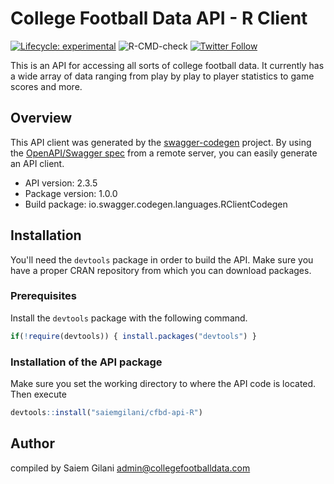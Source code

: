 # College Football Data API - R Client
<!-- badges: start -->
[![Lifecycle: experimental](https://img.shields.io/badge/lifecycle-experimental-orange.svg)](https://www.tidyverse.org/lifecycle/#experimental)
![R-CMD-check](https://github.com/saiemgilani/cfbd-api-R/workflows/R-CMD-check/badge.svg)
[![Twitter Follow](https://img.shields.io/twitter/follow/saiemgilani?style=social)](https://twitter.com/saiemgilani)
<!-- badges: end -->
This is an API for accessing all sorts of college football data.  It currently has a wide array of data ranging from play by play to player statistics to game scores and more.

## Overview
This API client was generated by the [swagger-codegen](https://github.com/swagger-api/swagger-codegen) project. By using the [OpenAPI/Swagger spec](https://github.com/swagger-api/swagger-spec) from a remote server, you can easily generate an API client.

- API version: 2.3.5
- Package version: 1.0.0
- Build package: io.swagger.codegen.languages.RClientCodegen

## Installation
You'll need the `devtools` package in order to build the API.
Make sure you have a proper CRAN repository from which you can download packages.

### Prerequisites
Install the `devtools` package with the following command.
```R
if(!require(devtools)) { install.packages("devtools") }
```

### Installation of the API package
Make sure you set the working directory to where the API code is located.
Then execute
```R
devtools::install("saiemgilani/cfbd-api-R")
```

## Author
compiled by Saiem Gilani
admin@collegefootballdata.com

